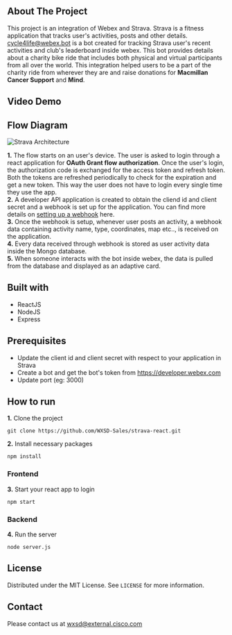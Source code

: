 ## About The Project

This project is an integration of Webex and Strava. Strava is a fitness application that tracks user's activities, posts and other details. cycle4life@webex.bot is a bot created for tracking Strava user's recent activities and club's leaderboard inside webex. This bot provides details about a charity bike ride that includes both physical and virtual participants from all over the world. This integration helped users to be a part of the charity ride from wherever they are and raise donations for **Macmillan Cancer Support** and **Mind**.

## Video Demo

## Flow Diagram

![Strava Architecture](https://github.com/WXSD-Sales/strava-react/blob/master/strava-flow-diagram.png)

**1.** The flow starts on an user's device. The user is asked to login through a react application for **OAuth Grant flow authorization**. Once the user's login, the authorization code is exchanged for the access token and refresh token. Both the tokens are refreshed periodically to check for the expiration and get a new token. This way the user does not have to login every single time they use the app. \
**2.** A developer API application is created to obtain the cliend id and client secret and a webhook is set up for the application. You can find more details on [setting up a webhook](https://developers.strava.com/docs/webhooks/) here. \
**3.** Once the webhook is setup, whenever user posts an activity, a webhook data containing activity name, type, coordinates, map etc.., is received on the application. \
**4.** Every data received through webhook is stored as user activity data inside the Mongo database. \
**5.** When someone interacts with the bot inside webex, the data is pulled from the database and displayed as an adaptive card.

## Built with

* ReactJS
* NodeJS
* Express

## Prerequisites

* Update the client id and client secret with respect to your application in Strava
* Create a bot and get the bot's token from https://developer.webex.com
* Update port (eg: 3000)

## How to run

**1.** Clone the project
```
git clone https://github.com/WXSD-Sales/strava-react.git
```

**2.** Install necessary packages
```
npm install
```
### Frontend

**3.** Start your react app to login
```
npm start
```

### Backend

**4.** Run the server
```
node server.js
```


## License

Distributed under the MIT License. See `LICENSE` for more information.


## Contact
Please contact us at wxsd@external.cisco.com
